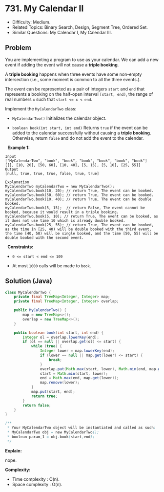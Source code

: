 # 731. My Calendar II

- Difficulty: Medium.
- Related Topics: Binary Search, Design, Segment Tree, Ordered Set.
- Similar Questions: My Calendar I, My Calendar III.

## Problem

You are implementing a program to use as your calendar. We can add a new event if adding the event will not cause a **triple booking**.

A **triple booking** happens when three events have some non-empty intersection (i.e., some moment is common to all the three events.).

The event can be represented as a pair of integers ```start``` and ```end``` that represents a booking on the half-open interval ```[start, end)```, the range of real numbers ```x``` such that ```start <= x < end```.

Implement the ```MyCalendarTwo``` class:


	
- ```MyCalendarTwo()``` Initializes the calendar object.
	
- ```boolean book(int start, int end)``` Returns ```true``` if the event can be added to the calendar successfully without causing a **triple booking**. Otherwise, return ```false``` and do not add the event to the calendar.


 
**Example 1:**

```
Input
["MyCalendarTwo", "book", "book", "book", "book", "book", "book"]
[[], [10, 20], [50, 60], [10, 40], [5, 15], [5, 10], [25, 55]]
Output
[null, true, true, true, false, true, true]

Explanation
MyCalendarTwo myCalendarTwo = new MyCalendarTwo();
myCalendarTwo.book(10, 20); // return True, The event can be booked. 
myCalendarTwo.book(50, 60); // return True, The event can be booked. 
myCalendarTwo.book(10, 40); // return True, The event can be double booked. 
myCalendarTwo.book(5, 15);  // return False, The event cannot be booked, because it would result in a triple booking.
myCalendarTwo.book(5, 10); // return True, The event can be booked, as it does not use time 10 which is already double booked.
myCalendarTwo.book(25, 55); // return True, The event can be booked, as the time in [25, 40) will be double booked with the third event, the time [40, 50) will be single booked, and the time [50, 55) will be double booked with the second event.
```

 
**Constraints:**


	
- ```0 <= start < end <= 109```
	
- At most ```1000``` calls will be made to ```book```.



## Solution (Java)

```java
class MyCalendarTwo {
    private final TreeMap<Integer, Integer> map;
    private final TreeMap<Integer, Integer> overlap;

    public MyCalendarTwo() {
        map = new TreeMap<>();
        overlap = new TreeMap<>();
    }

    public boolean book(int start, int end) {
        Integer ol = overlap.lowerKey(end);
        if (ol == null || overlap.get(ol) <= start) {
            while (true) {
                Integer lower = map.lowerKey(end);
                if (lower == null || map.get(lower) <= start) {
                    break;
                }
                overlap.put(Math.max(start, lower), Math.min(end, map.get(lower)));
                start = Math.min(start, lower);
                end = Math.max(end, map.get(lower));
                map.remove(lower);
            }
            map.put(start, end);
            return true;
        }
        return false;
    }
}

/**
 * Your MyCalendarTwo object will be instantiated and called as such:
 * MyCalendarTwo obj = new MyCalendarTwo();
 * boolean param_1 = obj.book(start,end);
 */
```

**Explain:**

nope.

**Complexity:**

* Time complexity : O(n).
* Space complexity : O(n).
